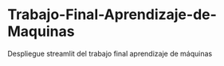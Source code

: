 # Trabajo-Final-Aprendizaje-de-Maquinas
Despliegue streamlit del trabajo final aprendizaje de máquinas
